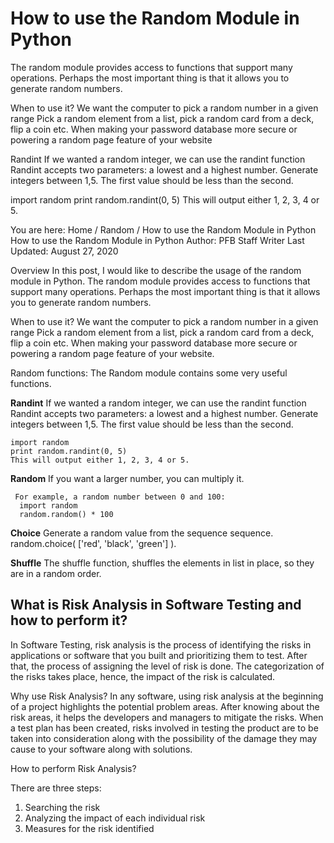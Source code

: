 # How to use the Random Module in Python

The random module provides access to functions that support many operations. Perhaps the most important thing is that it allows you to generate random numbers.

When to use it?
We want the computer to pick a random number in a given range Pick a random element from a list, pick a random card from a deck, flip a coin etc. When making your password database more secure or powering a random page feature of your website

Randint
If we wanted a random integer, we can use the randint function Randint accepts two parameters: a lowest and a highest number. Generate integers between 1,5. The first value should be less than the second.

   import random
   print random.randint(0, 5)
   This will output either 1, 2, 3, 4 or 5.

You are here: Home / Random / How to use the Random Module in Python
How to use the Random Module in Python
Author: PFB Staff Writer
Last Updated: August 27, 2020

Overview
In this post, I would like to describe the usage of the random module in Python. The random module provides access to functions that support many operations. Perhaps the most important thing is that it allows you to generate random numbers.

When to use it?
We want the computer to pick a random number in a given range Pick a random element from a list, pick a random card from a deck, flip a coin etc. When making your password database more secure or powering a random page feature of your website.

Random functions:
The Random module contains some very useful functions.

**Randint**
If we wanted a random integer, we can use the randint function Randint accepts two parameters: a lowest and a highest number. Generate integers between 1,5. The first value should be less than the second.

    import random
    print random.randint(0, 5)
    This will output either 1, 2, 3, 4 or 5.

**Random**
If you want a larger number, you can multiply it.

     For example, a random number between 0 and 100:
      import random
      random.random() * 100

**Choice**
   Generate a random value from the sequence sequence.
    random.choice( ['red', 'black', 'green'] ).

**Shuffle**
The shuffle function, shuffles the elements in list in place, so they are in a random order.

## What is Risk Analysis in Software Testing and how to perform it?

   In Software Testing, risk analysis is the process of identifying the risks in applications or software that you built and prioritizing them to test. After that, the process of assigning the level of risk is done. The categorization of the risks takes place, hence, the impact of the risk is calculated.

   Why use Risk Analysis?
In any software, using risk analysis at the beginning of a project highlights the potential problem areas. After knowing about the risk areas, it helps the developers and managers to mitigate the risks. When a test plan has been created, risks involved in testing the product are to be taken into consideration along with the possibility of the damage they may cause to your software along with solutions.

How to perform Risk Analysis?

There are three steps:

1. Searching the risk
2. Analyzing the impact of each individual risk
3. Measures for the risk identified
